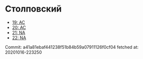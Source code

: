 # Столповский
- [19: AC](19.md)
- [20: AC](20.md)
- [21: NA](21.md)
- [22: NA](22.md)

Commit: a41a81ebaf441238f51b84b59a07911126f0cf04
 fetched at: 20201016-223250
